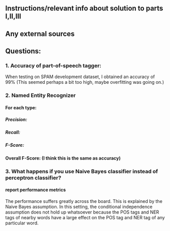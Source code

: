 ## Instructions/relevant info about solution to parts I,II,III

## Any external sources

## Questions:

### 1. Accuracy of part-of-speech tagger:
When testing on SPAM development dataset, I obtained an accuracy of 99% (This seemed perhaps a bit too high, maybe overfitting was going on.)

### 2. Named Entity Recognizer

#### For each type:

##### Precision:

##### Recall:

##### F-Score:

#### Overall F-Score: (I think this is the same as accuracy)

### 3. What happens if you use Naive Bayes classifier instead of perceptron classifier?

#### report performance metrics
The performance suffers greatly across the board. This is explained by the Naive Bayes assumption. In this setting, the conditional independence assumption does not hold up whatsoever because the POS tags and NER tags of nearby words have a large effect on the POS tag and NER tag of any particular word.
